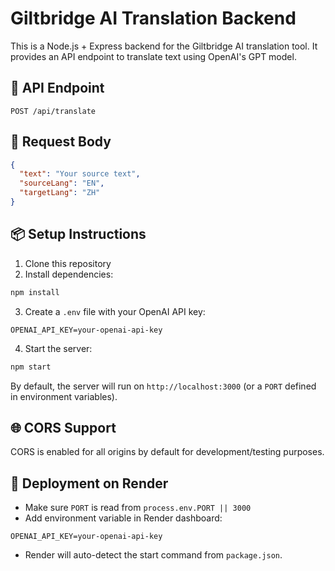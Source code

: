 # Giltbridge AI Translation Backend

This is a Node.js + Express backend for the Giltbridge AI translation tool. It provides an API endpoint to translate text using OpenAI's GPT model.

## 🚀 API Endpoint

```
POST /api/translate
```

## 🔧 Request Body

```json
{
  "text": "Your source text",
  "sourceLang": "EN",
  "targetLang": "ZH"
}
```

## 📦 Setup Instructions

1. Clone this repository
2. Install dependencies:

```bash
npm install
```

3. Create a `.env` file with your OpenAI API key:

```
OPENAI_API_KEY=your-openai-api-key
```

4. Start the server:

```bash
npm start
```

By default, the server will run on `http://localhost:3000` (or a `PORT` defined in environment variables).

## 🌐 CORS Support

CORS is enabled for all origins by default for development/testing purposes.

## 📡 Deployment on Render

- Make sure `PORT` is read from `process.env.PORT || 3000`
- Add environment variable in Render dashboard:

```
OPENAI_API_KEY=your-openai-api-key
```

- Render will auto-detect the start command from `package.json`.

